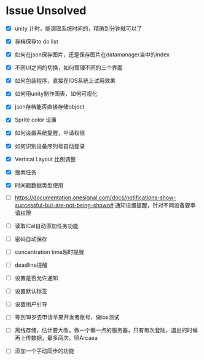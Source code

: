 # Issue Unsolved

- [x] unity 计时，能调取系统时间的，精确到分钟就可以了
- [x] 存档保存to do list
- [x] 如何在json保存图片，还是保存图片在datamanager当中的index
- [x] 不同UI之间的切换，如何管理不同的三个界面
- [x] 如何包装程序，直接在IOS系统上试用效果
- [x] 如何用unity制作图表，如何可视化
- [x] json存档能否直接存储object
- [x] Sprite color 设置
- [x] 如何设置系统提醒，申请权限
- [x] 如何识别设备序列号自动登录
- [x] Vertical Layout 比例调整
- [x] 搜索任务
- [x] 时间戳数据类型使用
- [ ] https://documentation.onesignal.com/docs/notifications-show-successful-but-are-not-being-shown# 通知设置提醒，针对不同设备要申请权限
- [ ] 读取iCal自动添加任务功能
- [ ] 密码自动保存
- [ ] concentration time超时提醒
- [ ] deadline提醒
- [ ] 设置是否允许通知
- [ ] 设置默认标签
- [ ] 设置用户引导
- [ ] 等到18岁去申请苹果开发者账号，做ios测试
- [ ] 离线存储，估计要大改，做一个懒一点的服务器，只有每次登陆，退出的时候再上传数据，最多两次。照Arcaea
- [ ] 添加一个手动同步的功能

 

